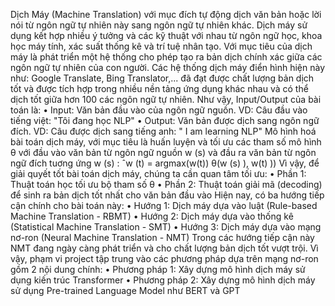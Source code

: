 Dịch Máy (Machine Translation) với mục đích tự động dịch văn bản hoặc lời nói từ ngôn ngữ
tự nhiên này sang ngôn ngữ tự nhiên khác. Dịch máy sử dụng kết hợp nhiều ý tưởng và các kỹ thuật
với nhau từ ngôn ngữ học, khoa học máy tính, xác suất thống kê và trí tuệ nhân tạo. Với mục tiêu của
dịch máy là phát triển một hệ thống cho phép tạo ra bản dịch chính xác giữa các ngôn ngữ tự nhiên
của con người.
Các hệ thống dịch máy điển hình hiện này như: Google Translate, Bing Translator,... đã đạt được
chất lượng bản dịch tốt và được tích hợp trong nhiều nền tảng ứng dụng khác nhau và có thể dịch tốt
giữa hơn 100 các ngôn ngữ tự nhiên.
Như vậy, Input/Output của bài toán là:
• Input: Văn bản đầu vào của ngôn ngữ nguồn.
VD: Câu đầu vào tiếng việt: "Tôi đang học NLP"
• Output: Văn bản được dịch sang ngôn ngữ đích.
VD: Câu được dịch sang tiếng anh: " I am learning NLP"
Mô hình hoá bài toán dịch máy, với mục tiêu là huấn luyện và tối ưu các tham số mô hình θ với đầu
vào văn bản từ ngôn ngữ nguồn w
(s) và đầu ra văn bản từ ngôn ngữ đích tuơng ứng w
(s)
:
ˆw
(t) = argmax(w(t))
θ(w
(s)
), w(t)
))
Vì vậy, để giải quyết tốt bài toán dịch máy, chúng ta cần quan tâm tối ưu:
• Phần 1: Thuật toán học tối ưu bộ tham số θ
• Phần 2: Thuật toán giải mã (decoding) để sinh ra bản dịch tốt nhất cho văn bản đầu vào
Hiện nay, có ba hướng tiếp cận chính cho bài toán này:
• Hướng 1: Dịch máy dựa vào luật (Rule-based Machine Translation - RBMT)
• Hướng 2: Dịch máy dựa vào thống kê (Statistical Machine Translation - SMT)
• Hướng 3: Dịch máy dựa vào mạng nơ-ron (Neural Machine Translation - NMT)
Trong các hướng tiếp cận này NMT đang ngày càng phát triển và cho chất lượng bản dịch tốt vượt
trội. Vì vậy, phạm vi project tập trung vào các phương pháp dựa trên mạng nơ-ron gồm 2 nội dung
chính:
• Phương pháp 1: Xây dựng mô hình dịch máy sử dụng kiến trúc Transformer
• Phương pháp 2: Xây dựng mô hình dịch máy sử dụng Pre-trained Language Model như BERT
và GPT
